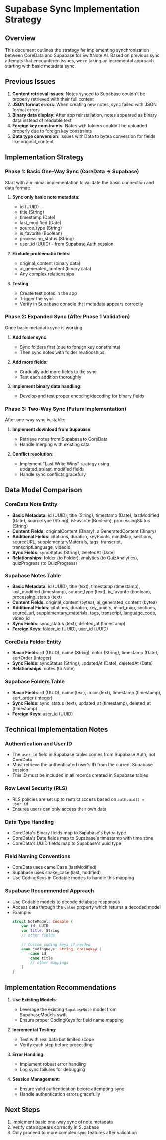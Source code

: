 # Supabase Sync Implementation Strategy

## Overview

This document outlines the strategy for implementing synchronization between CoreData and Supabase for SwiftNote AI. Based on previous sync attempts that encountered issues, we're taking an incremental approach starting with basic metadata sync.

## Previous Issues

1. **Content retrieval issues**: Notes synced to Supabase couldn't be properly retrieved with their full content
2. **JSON format errors**: When creating new notes, sync failed with JSON format errors
3. **Binary data display**: After app reinstallation, notes appeared as binary data instead of readable text
4. **Foreign key constraints**: Notes with folders couldn't be uploaded properly due to foreign key constraints
5. **Data type conversion**: Issues with Data to bytea conversion for fields like original_content

## Implementation Strategy

### Phase 1: Basic One-Way Sync (CoreData → Supabase)

Start with a minimal implementation to validate the basic connection and data format:

1. **Sync only basic note metadata**:
   - id (UUID)
   - title (String)
   - timestamp (Date)
   - last_modified (Date)
   - source_type (String)
   - is_favorite (Boolean)
   - processing_status (String)
   - user_id (UUID) - from Supabase Auth session

2. **Exclude problematic fields**:
   - original_content (binary data)
   - ai_generated_content (binary data)
   - Any complex relationships

3. **Testing**:
   - Create test notes in the app
   - Trigger the sync
   - Verify in Supabase console that metadata appears correctly

### Phase 2: Expanded Sync (After Phase 1 Validation)

Once basic metadata sync is working:

1. **Add folder sync**:
   - Sync folders first (due to foreign key constraints)
   - Then sync notes with folder relationships

2. **Add more fields**:
   - Gradually add more fields to the sync
   - Test each addition thoroughly

3. **Implement binary data handling**:
   - Develop and test proper encoding/decoding for binary fields

### Phase 3: Two-Way Sync (Future Implementation)

After one-way sync is stable:

1. **Implement download from Supabase**:
   - Retrieve notes from Supabase to CoreData
   - Handle merging with existing data

2. **Conflict resolution**:
   - Implement "Last Write Wins" strategy using updated_at/last_modified fields
   - Handle sync conflicts gracefully

## Data Model Comparison

### CoreData Note Entity
- **Basic Metadata**: id (UUID), title (String), timestamp (Date), lastModified (Date), sourceType (String), isFavorite (Boolean), processingStatus (String)
- **Content Fields**: originalContent (Binary), aiGeneratedContent (Binary)
- **Additional Fields**: citations, duration, keyPoints, mindMap, sections, sourceURL, supplementaryMaterials, tags, transcript, transcriptLanguage, videoId
- **Sync Fields**: syncStatus (String), deletedAt (Date)
- **Relationships**: folder (to Folder), analytics (to QuizAnalytics), quizProgress (to QuizProgress)

### Supabase Notes Table
- **Basic Metadata**: id (UUID), title (text), timestamp (timestamp), last_modified (timestamp), source_type (text), is_favorite (boolean), processing_status (text)
- **Content Fields**: original_content (bytea), ai_generated_content (bytea)
- **Additional Fields**: citations, duration, key_points, mind_map, sections, source_url, supplementary_materials, tags, transcript, language_code, video_id
- **Sync Fields**: sync_status (text), deleted_at (timestamp)
- **Foreign Keys**: folder_id (UUID), user_id (UUID)

### CoreData Folder Entity
- **Basic Fields**: id (UUID), name (String), color (String), timestamp (Date), sortOrder (Integer)
- **Sync Fields**: syncStatus (String), updatedAt (Date), deletedAt (Date)
- **Relationships**: notes (to Note)

### Supabase Folders Table
- **Basic Fields**: id (UUID), name (text), color (text), timestamp (timestamp), sort_order (integer)
- **Sync Fields**: sync_status (text), updated_at (timestamp), deleted_at (timestamp)
- **Foreign Keys**: user_id (UUID)

## Technical Implementation Notes

### Authentication and User ID
- The `user_id` field in Supabase tables comes from Supabase Auth, not CoreData
- Must retrieve the authenticated user's ID from the current Supabase session
- This ID must be included in all records created in Supabase tables

### Row Level Security (RLS)
- RLS policies are set up to restrict access based on `auth.uid() = user_id`
- Ensures users can only access their own data

### Data Type Handling
- CoreData's Binary fields map to Supabase's bytea type
- CoreData's Date fields map to Supabase's timestamp with time zone
- CoreData's UUID fields map to Supabase's uuid type

### Field Naming Conventions
- CoreData uses camelCase (lastModified)
- Supabase uses snake_case (last_modified)
- Use CodingKeys in Codable models to handle this mapping

### Supabase Recommended Approach
- Use Codable models to decode database responses
- Access data through the `value` property which returns a decoded model
- Example:
  ```swift
  struct NoteModel: Codable {
      var id: UUID
      var title: String
      // other fields
      
      // Custom coding keys if needed
      enum CodingKeys: String, CodingKey {
          case id
          case title
          // other mappings
      }
  }
  ```

## Implementation Recommendations

1. **Use Existing Models**:
   - Leverage the existing `SupabaseNote` model from SupabaseModels.swift
   - Ensure proper CodingKeys for field name mapping

2. **Incremental Testing**:
   - Test with real data but limited scope
   - Verify each step before proceeding

3. **Error Handling**:
   - Implement robust error handling
   - Log sync failures for debugging

4. **Session Management**:
   - Ensure valid authentication before attempting sync
   - Handle authentication errors gracefully

## Next Steps

1. Implement basic one-way sync of note metadata
2. Verify data appears correctly in Supabase
3. Only proceed to more complex sync features after validation
